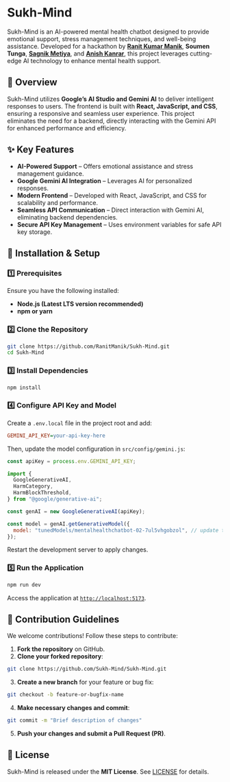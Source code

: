 # Sukh-Mind

Sukh-Mind is an AI-powered mental health chatbot designed to provide emotional support, stress management techniques, and well-being assistance. Developed for a hackathon by [**Ranit Kumar Manik**](https://www.linkedin.com/in/ranit-manik/), **Soumen Tunga**, [**Sagnik Metiya**](https://www.linkedin.com/in/sagnikmetiya/), and [**Anish Kanrar**](https://www.linkedin.com/in/anish-kanrar-1b716128a/), this project leverages cutting-edge AI technology to enhance mental health support.

## 🔹 Overview

Sukh-Mind utilizes **Google’s AI Studio and Gemini AI** to deliver intelligent responses to users. The frontend is built with **React, JavaScript, and CSS**, ensuring a responsive and seamless user experience. This project eliminates the need for a backend, directly interacting with the Gemini API for enhanced performance and efficiency.

## ✨ Key Features

- **AI-Powered Support** – Offers emotional assistance and stress management guidance.
- **Google Gemini AI Integration** – Leverages AI for personalized responses.
- **Modern Frontend** – Developed with React, JavaScript, and CSS for scalability and performance.
- **Seamless API Communication** – Direct interaction with Gemini AI, eliminating backend dependencies.
- **Secure API Key Management** – Uses environment variables for safe API key storage.

## 📌 Installation & Setup

### 1️⃣ Prerequisites

Ensure you have the following installed:

- **Node.js (Latest LTS version recommended)**
- **npm or yarn**

### 2️⃣ Clone the Repository

```bash
git clone https://github.com/RanitManik/Sukh-Mind.git
cd Sukh-Mind
```

### 3️⃣ Install Dependencies

```bash
npm install
```

### 4️⃣ Configure API Key and Model

Create a `.env.local` file in the project root and add:

```ini
GEMINI_API_KEY=your-api-key-here
```

Then, update the model configuration in `src/config/gemini.js`:

```javascript
const apiKey = process.env.GEMINI_API_KEY;

import {
  GoogleGenerativeAI,
  HarmCategory,
  HarmBlockThreshold,
} from "@google/generative-ai";

const genAI = new GoogleGenerativeAI(apiKey);

const model = genAI.getGenerativeModel({
  model: "tunedModels/mentalhealthchatbot-02-7ul5vhgobzol", // update this model name
});
```

Restart the development server to apply changes.

### 5️⃣ Run the Application

```bash
npm run dev
```

Access the application at [`http://localhost:5173`](http://localhost:3000).

## 🤝 Contribution Guidelines

We welcome contributions! Follow these steps to contribute:

1. **Fork the repository** on GitHub.
2. **Clone your forked repository**:

```bash
git clone https://github.com/Sukh-Mind/Sukh-Mind.git
```

3. **Create a new branch** for your feature or bug fix:

```bash
git checkout -b feature-or-bugfix-name
```

4. **Make necessary changes and commit**:

```bash
git commit -m "Brief description of changes"
```

5. **Push your changes and submit a Pull Request (PR)**.

## 📜 License

Sukh-Mind is released under the **MIT License**. See [LICENSE](LICENSE) for details.
